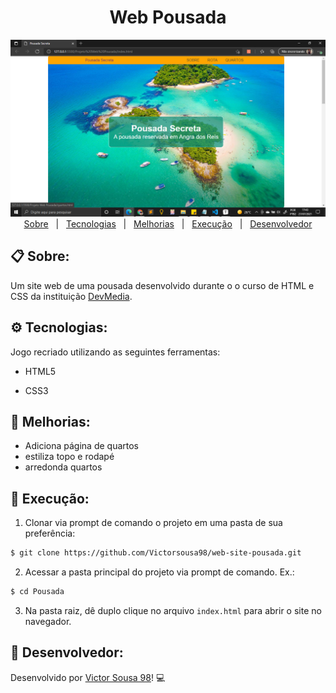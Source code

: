 <h1 align="center"> Web Pousada </h1>

<p align="center">
  <img src="assets/logo readme.png" alt="Pousada"/>
  <br>
  <a href="#clipboard-sobre">Sobre</a>&nbsp;&nbsp;&nbsp;|&nbsp;&nbsp;
  <a href="#gear-tecnologias">Tecnologias</a>&nbsp;&nbsp;&nbsp;|&nbsp;&nbsp;
  <a href="#wrench-melhorias">Melhorias</a>&nbsp;&nbsp;&nbsp;|&nbsp;&nbsp;
  <a href="#floppy_disk-execução">Execução</a>&nbsp;&nbsp;&nbsp;|&nbsp;&nbsp;
  <a href="#boy-desenvolvedor">Desenvolvedor</a>
</p>


## :clipboard: Sobre:

Um site web de uma pousada desenvolvido durante o o curso de HTML e CSS da instituição [DevMedia](https://www.devmedia.com.br/cursos/).






## :gear: Tecnologias:

Jogo recriado utilizando as seguintes ferramentas:

- HTML5

- CSS3

  

## :wrench: Melhorias:

- Adiciona página de quartos
- estiliza topo e rodapé
- arredonda quartos

## :floppy_disk: Execução:

1. Clonar via prompt de comando o projeto em uma pasta de sua preferência:

```bash
$ git clone https://github.com/Victorsousa98/web-site-pousada.git
```

2. Acessar a pasta principal do projeto via prompt de comando. Ex.:

```bash
$ cd Pousada
```

3. Na pasta raiz, dê duplo clique no arquivo `index.html` para abrir o site no navegador.

## :boy: Desenvolvedor:

Desenvolvido por [Victor Sousa 98](https://github.com/Victorsousa98)! :computer:
